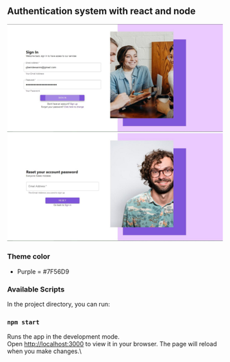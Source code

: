 ## Authentication system with react and node

![sign in page](./publicimages/signin.JPG )
![reset password page](./publicimages/resetpassword.JPG )

### Theme color
- Purple = #7F56D9

### Available Scripts
In the project directory, you can run:

### `npm start`
Runs the app in the development mode.\
Open [http://localhost:3000](http://localhost:3000) to view it in your browser.
The page will reload when you make changes.\

